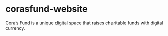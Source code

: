 # corasfund-website
Cora’s Fund is a unique digital space that raises charitable funds with digital currency.
